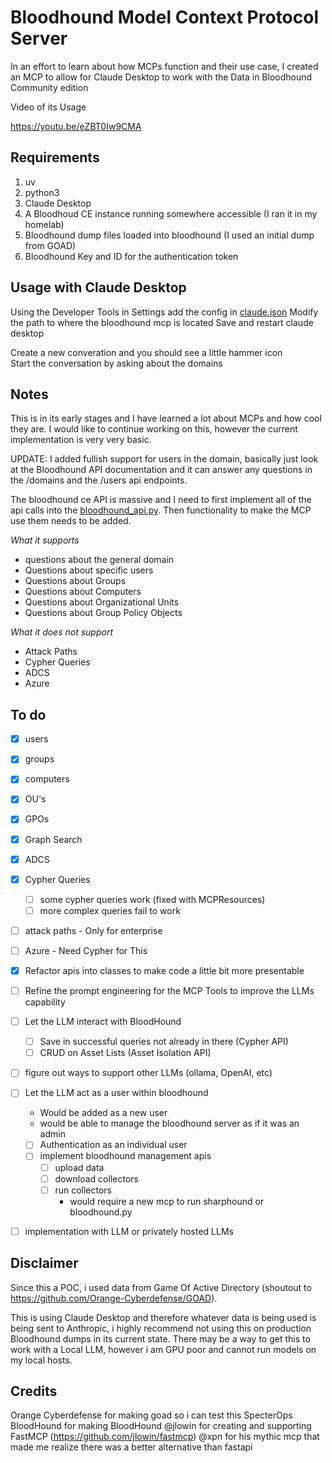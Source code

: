 # Bloodhound Model Context Protocol Server
In an effort to learn about how MCPs function and their use case, I created an MCP to allow for Claude Desktop to work with the Data in Bloodhound Community edition

Video of its Usage

https://youtu.be/eZBT0Iw9CMA

## Requirements
1. uv
2. python3
3. Claude Desktop
4. A Bloodhoud CE instance running somewhere accessible (I ran it in my homelab)
5. Bloodhound dump files loaded into bloodhound (I used an initial dump from GOAD)
6. Bloodhound Key and ID for the authentication token

## Usage with Claude Desktop
Using the Developer Tools in Settings add the config in [claude.json](./claude.json)
Modify the path to where the bloodhound mcp is located
Save and restart claude desktop

Create a new converation and you should see a little hammer icon\
Start the conversation by asking about the domains


## Notes
This is in its early stages and I have learned a lot about MCPs and how cool they are. I would like to continue working on this, however the current implementation is very very basic.

UPDATE: I added fullish support for users in the domain, basically just look at the Bloodhound API documentation and it can answer any questions in the /domains and the /users api endpoints.

The bloodhound ce API is massive and I need to first implement all of the api calls into the [bloodhound_api.py](./lib/bloodhound_api.py). Then functionality to make the MCP use them needs to be added. 

*What it supports*
- questions about the general domain
- Questions about specific users
- Questions about Groups
- Questions about Computers
- Questions about Organizational Units
- Questions about Group Policy Objects

*What it does not support*
- Attack Paths
- Cypher Queries
- ADCS 
- Azure

## To do
- [x]  users
- [x] groups
- [x] computers
- [x] OU's
- [x] GPOs
- [x] Graph Search
- [x] ADCS
- [x] Cypher Queries 
    - [ ] some cypher queries work (fixed with MCPResources)
    - [ ] more complex queries fail to work
- [ ] attack paths - Only for enterprise
- [ ] Azure - Need Cypher for This
- [x] Refactor apis into classes to make code a little bit more presentable
- [ ] Refine the prompt engineering for the MCP Tools to improve the LLMs capability
- [ ] Let the LLM interact with BloodHound
    - [ ] Save in successful queries not already in there (Cypher API)
    - [ ] CRUD on Asset Lists (Asset Isolation API)
- [ ] figure out ways to support other LLMs (ollama, OpenAI, etc)
- [ ] Let the LLM act as a user within bloodhound
    - Would be added as a new user
    - would be able to manage the bloodhound server as if it was an admin
    - [ ] Authentication as an individual user
    - [ ] implement bloodhound management apis
        - [ ] upload data
        - [ ] download collectors
        - [ ] run collectors
            - would require a new mcp to run sharphound or bloodhound.py
- [ ] implementation with LLM or privately hosted LLMs



## Disclaimer
Since this a POC, i used data from Game Of Active Directory (shoutout to https://github.com/Orange-Cyberdefense/GOAD).

This is using Claude Desktop and therefore whatever data is being used is being sent to Anthropic, i highly recommend not using this on production Bloodhound dumps in its current state. There may be a way to get this to work with a Local LLM, however i am GPU poor and cannot run models on my local hosts.

## Credits
Orange Cyberdefense for making goad so i can test this
SpecterOps BloodHound for making BloodHound
@jlowin for creating and supporting FastMCP (https://github.com/jlowin/fastmcp)
@xpn for his mythic mcp that made me realize there was a better alternative than fastapi




